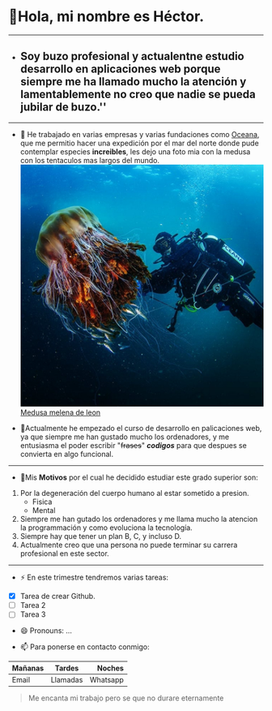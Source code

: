  # 👋Hola, mi nombre es  Héctor.
- ---
-  ## Soy buzo profesional y actualentne estudio desarrollo en aplicaciones web porque siempre me ha llamado mucho la atención y lamentablemente no creo que nadie se pueda jubilar de buzo.''
- ---
- 💞️ He trabajado en varias empresas y varias fundaciones como [Oceana](https://oceana.org/), que me permitio hacer una expedición por el mar del norte donde pude contemplar especies **increibles**, les dejo una foto mia con la medusa con los tentaculos mas largos del mundo.
  ![foto buceando con medusa](https://github.com/Educahector/Educahector/blob/main/foto%20buceo.jpg)
[Medusa melena de leon](https://es.wikipedia.org/wiki/Cyanea_capillata. "La mas grande del mundo")

- 🌱Actualmente he empezado el curso de desarrollo en palicaciones web, ya que siempre me han gustado mucho los ordenadores, y me entusiasma el poder escribir "~~frases~~" ***codigos*** para que despues se convierta en algo funcional.
----

- 👀Mis **Motivos** por el cual he decidido estudiar este grado superior son:  
1. Por la degeneración del cuerpo humano al estar sometido a presion.
   * Fisica
   * Mental
3. Siempre me han gutado los ordenadores y me llama mucho la atencion la programmación y como evoluciona la tecnología.
4. Siempre hay que tener un plan B, C, y incluso D.
5. Actualmente creo que una persona no puede terminar su carrera profesional en este sector.
---

- ⚡ En este trimestre tendremos varias tareas:
- [x] Tarea de crear Github.
- [ ] Tarea 2
- [ ] Tarea 3

- 😄 Pronouns: ...

- 📫 Para ponerse en contacto conmigo:
  
 |Mañanas|Tardes|Noches|
 |:---|:---:|---:|
 |Email|Llamadas|Whatsapp|
  > Me encanta mi trabajo pero se que no durare eternamente

<!---
Educahector/Educahector is a ✨ special ✨ repository because its `README.md` (this file) appears on your GitHub profile.
You can click the Preview link to take a look at your changes.
--->
